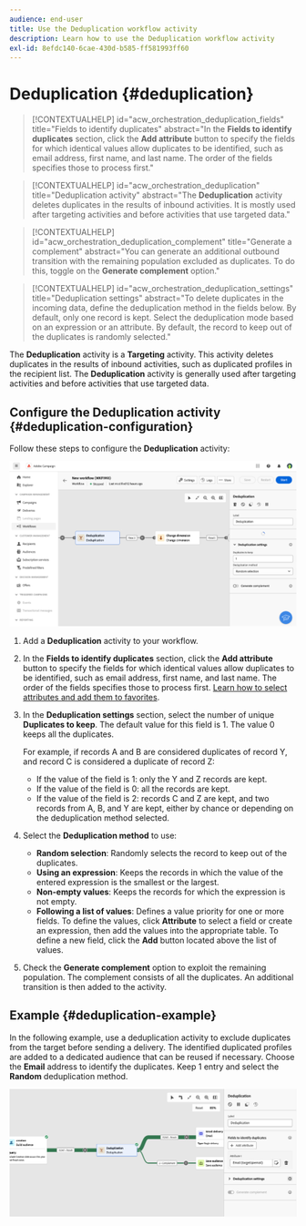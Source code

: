 ```yaml
---
audience: end-user
title: Use the Deduplication workflow activity
description: Learn how to use the Deduplication workflow activity
exl-id: 8efdc140-6cae-430d-b585-ff581993ff60
---
```

# Deduplication {#deduplication}

>[!CONTEXTUALHELP]
>id="acw_orchestration_deduplication_fields"
>title="Fields to identify duplicates"
>abstract="In the **Fields to identify duplicates** section, click the **Add attribute** button to specify the fields for which identical values allow duplicates to be identified, such as email address, first name, and last name. The order of the fields specifies those to process first."

>[!CONTEXTUALHELP]
>id="acw_orchestration_deduplication"
>title="Deduplication activity"
>abstract="The **Deduplication** activity deletes duplicates in the results of inbound activities. It is mostly used after targeting activities and before activities that use targeted data."

>[!CONTEXTUALHELP]
>id="acw_orchestration_deduplication_complement"
>title="Generate a complement"
>abstract="You can generate an additional outbound transition with the remaining population excluded as duplicates. To do this, toggle on the **Generate complement** option."

>[!CONTEXTUALHELP]
>id="acw_orchestration_deduplication_settings"
>title="Deduplication settings"
>abstract="To delete duplicates in the incoming data, define the deduplication method in the fields below. By default, only one record is kept. Select the deduplication mode based on an expression or an attribute. By default, the record to keep out of the duplicates is randomly selected."

The **Deduplication** activity is a **Targeting** activity. This activity deletes duplicates in the results of inbound activities, such as duplicated profiles in the recipient list. The **Deduplication** activity is generally used after targeting activities and before activities that use targeted data.

## Configure the Deduplication activity {#deduplication-configuration}

Follow these steps to configure the **Deduplication** activity:

![Workflow deduplication configuration process](../assets/workflow-deduplication.png) 

1. Add a **Deduplication** activity to your workflow.

1. In the **Fields to identify duplicates** section, click the **Add attribute** button to specify the fields for which identical values allow duplicates to be identified, such as email address, first name, and last name. The order of the fields specifies those to process first. [Learn how to select attributes and add them to favorites](../../get-started/attributes.md).

1. In the **Deduplication settings** section, select the number of unique **Duplicates to keep**. The default value for this field is 1. The value 0 keeps all the duplicates.

    For example, if records A and B are considered duplicates of record Y, and record C is considered a duplicate of record Z:

    * If the value of the field is 1: only the Y and Z records are kept.
    * If the value of the field is 0: all the records are kept.
    * If the value of the field is 2: records C and Z are kept, and two records from A, B, and Y are kept, either by chance or depending on the deduplication method selected.

1. Select the **Deduplication method** to use:

    * **Random selection**: Randomly selects the record to keep out of the duplicates.
    * **Using an expression**: Keeps the records in which the value of the entered expression is the smallest or the largest.
    * **Non-empty values**: Keeps the records for which the expression is not empty.
    * **Following a list of values**: Defines a value priority for one or more fields. To define the values, click **Attribute** to select a field or create an expression, then add the values into the appropriate table. To define a new field, click the **Add** button located above the list of values.

1. Check the **Generate complement** option to exploit the remaining population. The complement consists of all the duplicates. An additional transition is then added to the activity.

## Example {#deduplication-example}

In the following example, use a deduplication activity to exclude duplicates from the target before sending a delivery. The identified duplicated profiles are added to a dedicated audience that can be reused if necessary. Choose the **Email** address to identify the duplicates. Keep 1 entry and select the **Random** deduplication method.

![Example of deduplication activity in a workflow](../assets/workflow-deduplication-example.png)  